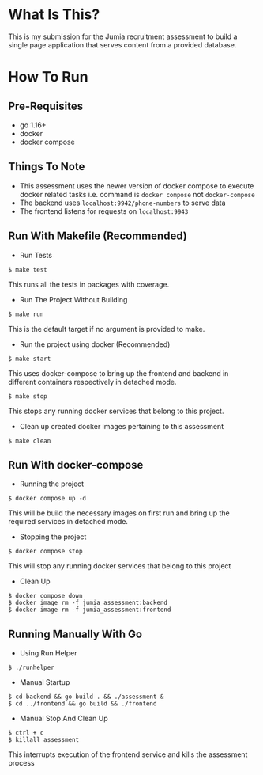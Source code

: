 # What Is This?
This is my submission for the Jumia recruitment assessment to build a single page application that serves content from
a provided database.

# How To Run

## Pre-Requisites
- go 1.16+
- docker
- docker compose

## Things To Note
- This assessment uses the newer version of docker compose to execute docker related tasks i.e. command is `docker compose` not `docker-compose`
- The backend uses `localhost:9942/phone-numbers` to serve data
- The frontend listens for requests on `localhost:9943`

## Run With Makefile (Recommended)
- Run Tests
```shell
$ make test
```
This runs all the tests in packages with coverage.

- Run The Project Without Building
```shell
$ make run
```
This is the default target if no argument is provided to make.

- Run the project using docker (Recommended)
```shell
$ make start
```
This uses docker-compose to bring up the frontend and backend in different containers respectively in detached mode.

```shell
$ make stop
```
This stops any running docker services that belong to this project.

- Clean up created docker images pertaining to this assessment
```shell
$ make clean
```

## Run With docker-compose
- Running the project
```shell
$ docker compose up -d
```
This will be build the necessary images on first run and bring up the required services in detached mode.

- Stopping the project
```shell
$ docker compose stop
```
This will stop any running docker services that belong to this project

- Clean Up
```shell
$ docker compose down
$ docker image rm -f jumia_assessment:backend
$ docker image rm -f jumia_assessment:frontend
```

## Running Manually With Go
- Using Run Helper
```shell
$ ./runhelper
```

- Manual Startup
```shell
$ cd backend && go build . && ./assessment &
$ cd ../frontend && go build && ./frontend
```

- Manual Stop And Clean Up
```shell
$ ctrl + c
$ killall assessment
```
This interrupts execution of the frontend service and kills the assessment process

